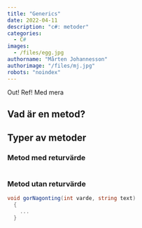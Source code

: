 ```yaml
---
title: "Generics"
date: 2022-04-11
description: "c#: metoder"
categories:
  - C#
images:
  - /files/egg.jpg
authorname: "Mårten Johannesson"
authorimage: "/files/mj.jpg"
robots: "noindex"
---
```


Out! Ref! Med mera
<!--more-->
## Vad är en metod?

## Typer av metoder

### Metod med returvärde
```C#

```

### Metod utan returvärde

```c#
void gorNagonting(int varde, string text)
  {
    ...
  }
```
